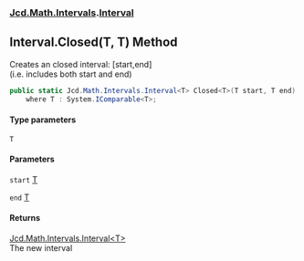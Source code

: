 ### [Jcd.Math.Intervals](Jcd.Math.Intervals.md 'Jcd.Math.Intervals').[Interval](Jcd.Math.Intervals.Interval.md 'Jcd.Math.Intervals.Interval')

## Interval.Closed<T>(T, T) Method

Creates an closed interval: [start,end]  
(i.e. includes both start and end)

```csharp
public static Jcd.Math.Intervals.Interval<T> Closed<T>(T start, T end)
    where T : System.IComparable<T>;
```
#### Type parameters

<a name='Jcd.Math.Intervals.Interval.Closed_T_(T,T).T'></a>

`T`
#### Parameters

<a name='Jcd.Math.Intervals.Interval.Closed_T_(T,T).start'></a>

`start` [T](Jcd.Math.Intervals.Interval.Closed_T_(T,T).md#Jcd.Math.Intervals.Interval.Closed_T_(T,T).T 'Jcd.Math.Intervals.Interval.Closed<T>(T, T).T')

<a name='Jcd.Math.Intervals.Interval.Closed_T_(T,T).end'></a>

`end` [T](Jcd.Math.Intervals.Interval.Closed_T_(T,T).md#Jcd.Math.Intervals.Interval.Closed_T_(T,T).T 'Jcd.Math.Intervals.Interval.Closed<T>(T, T).T')

#### Returns
[Jcd.Math.Intervals.Interval&lt;](Jcd.Math.Intervals.Interval_T_.md 'Jcd.Math.Intervals.Interval<T>')[T](Jcd.Math.Intervals.Interval.Closed_T_(T,T).md#Jcd.Math.Intervals.Interval.Closed_T_(T,T).T 'Jcd.Math.Intervals.Interval.Closed<T>(T, T).T')[&gt;](Jcd.Math.Intervals.Interval_T_.md 'Jcd.Math.Intervals.Interval<T>')  
The new interval